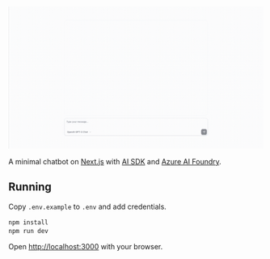 ![Demo of app](docs/intro.gif)

A minimal chatbot on [Next.js](https://nextjs.org/) with [AI SDK](https://ai-sdk.dev/providers/ai-sdk-providers/azure)
and [Azure AI Foundry](https://ai.azure.com/).

## Running

Copy `.env.example` to `.env` and add credentials.

```bash
npm install
npm run dev
```

Open [http://localhost:3000](http://localhost:3000) with your browser.
